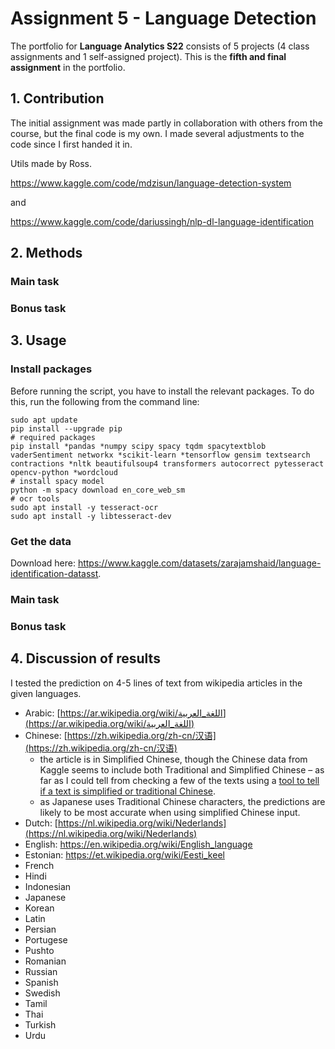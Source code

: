 # Assignment 5 - Language Detection
The portfolio for __Language Analytics S22__ consists of 5 projects (4 class assignments and 1 self-assigned project). This is the __fifth and final assignment__ in the portfolio. 

## 1. Contribution
The initial assignment was made partly in collaboration with others from the course, but the final code is my own. I made several adjustments to the code since I first handed it in.

Utils made by Ross.

https://www.kaggle.com/code/mdzisun/language-detection-system

and

https://www.kaggle.com/code/dariussingh/nlp-dl-language-identification

## 2. Methods
### Main task


### Bonus task



## 3. Usage
### Install packages
Before running the script, you have to install the relevant packages. To do this, run the following from the command line:
```
sudo apt update
pip install --upgrade pip
# required packages
pip install *pandas *numpy scipy spacy tqdm spacytextblob vaderSentiment networkx *scikit-learn *tensorflow gensim textsearch contractions *nltk beautifulsoup4 transformers autocorrect pytesseract opencv-python *wordcloud
# install spacy model
python -m spacy download en_core_web_sm
# ocr tools
sudo apt install -y tesseract-ocr
sudo apt install -y libtesseract-dev
```

### Get the data
Download here: https://www.kaggle.com/datasets/zarajamshaid/language-identification-datasst.
### Main task


### Bonus task


## 4. Discussion of results



I tested the prediction on 4-5 lines of text from wikipedia articles in the given languages. 
- Arabic: [https://ar.wikipedia.org/wiki/اللغة_العربية](https://ar.wikipedia.org/wiki/اللغة_العربية)
- Chinese: [https://zh.wikipedia.org/zh-cn/汉语](https://zh.wikipedia.org/zh-cn/汉语)
    - the article is in Simplified Chinese, though the Chinese data from Kaggle seems to include both Traditional and Simplified Chinese – as far as I could tell from checking a few of the texts using a [tool to tell if a text is simplified or traditional Chinese](https://www.chineseconverter.com/en/convert/find-out-if-simplified-or-traditional-chinese).
    - as Japanese uses Traditional Chinese characters, the predictions are likely to be most accurate when using simplified Chinese input.
- Dutch: [https://nl.wikipedia.org/wiki/Nederlands](https://nl.wikipedia.org/wiki/Nederlands)
- English: https://en.wikipedia.org/wiki/English_language
- Estonian: https://et.wikipedia.org/wiki/Eesti_keel
- French
- Hindi
- Indonesian
- Japanese
- Korean
- Latin
- Persian
- Portugese
- Pushto
- Romanian
- Russian
- Spanish
- Swedish
- Tamil
- Thai
- Turkish
- Urdu

